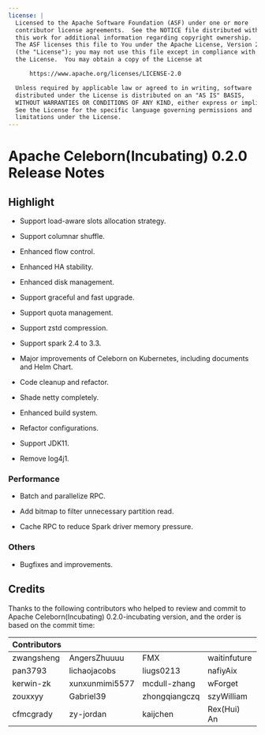 ```yaml
---
license: |
  Licensed to the Apache Software Foundation (ASF) under one or more
  contributor license agreements.  See the NOTICE file distributed with
  this work for additional information regarding copyright ownership.
  The ASF licenses this file to You under the Apache License, Version 2.0
  (the "License"); you may not use this file except in compliance with
  the License.  You may obtain a copy of the License at

      https://www.apache.org/licenses/LICENSE-2.0

  Unless required by applicable law or agreed to in writing, software
  distributed under the License is distributed on an "AS IS" BASIS,
  WITHOUT WARRANTIES OR CONDITIONS OF ANY KIND, either express or implied.
  See the License for the specific language governing permissions and
  limitations under the License.
---
```


# Apache Celeborn(Incubating) 0.2.0 Release Notes

## Highlight

- Support load-aware slots allocation strategy.

- Support columnar shuffle.

- Enhanced flow control.

- Enhanced HA stability.

- Enhanced disk management.

- Support graceful and fast upgrade.

- Support quota management.

- Support zstd compression.

- Support spark 2.4 to 3.3.

- Major improvements of Celeborn on Kubernetes, including documents and Helm Chart.

- Code cleanup and refactor.

- Shade netty completely.

- Enhanced build system.

- Refactor configurations.

- Support JDK11.

- Remove log4j1.

### Performance

- Batch and parallelize RPC.

- Add bitmap to filter unnecessary partition read.

- Cache RPC to reduce Spark driver memory pressure.

### Others

- Bugfixes and improvements.

## Credits

Thanks to the following contributors who helped to review and commit to Apache Celeborn(Incubating)
0.2.0-incubating version, and the order is based on the commit time:

| Contributors |                |               |              |            |           |
|------------|----------------|---------------|--------------|------------|-----------|
| zwangsheng | AngersZhuuuu   | FMX           | waitinfuture | dxheming   | haiming   |
| pan3793    | lichaojacobs   | liugs0213     | nafiyAix     | fanyilun   | 942011334 |
| kerwin-zk  | xunxunmimi5577 | mcdull-zhang  | wForget      | RexXiong   | leesf     |
| zouxxyy    | Gabriel39      | zhongqiangczq | szyWilliam   | boneanxs   | jxysoft   |
| cfmcgrady  | zy-jordan      | kaijchen      | Rex(Hui) An  | jiaoqingbo |           |
